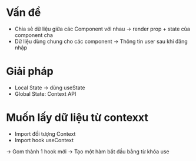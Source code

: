 # Vấn đề
- Chia sẻ dữ liệu giữa các Component với nhau -> render prop + state của component cha 
- Dữ liệu dùng chung cho các component -> Thông tin user sau khi đăng nhập

# Giải pháp
- Local State -> dùng useState
- Global State: Context API

# Muốn lấy dữ liệu từ contexxt
- Import đối tượng Context 
- Import hook useContext 

-> Gom thành 1 hook mới -> Tạo một hàm bắt đầu bằng từ khóa use